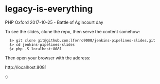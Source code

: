 # legacy-is-everything

PHP Oxford  2017-10-25 - Battle of Agincourt day

To see the slides, clone the repo, then serve the content somehow:

```
  $> git clone git@github.com:lferro9000/jenkins-pipelines-slides.git
  $> cd jenkins-pipelines-slides
  $> php -S localhost:8081
```

Then open your browser with the address:

http://localhost:8081

:)
